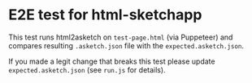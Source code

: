 # E2E test for html-sketchapp

This test runs html2asketch on `test-page.html` (via Puppeteer) and compares resulting `.asketch.json` file with the `expected.asketch.json`.

If you made a legit change that breaks this test please update `expected.asketch.json` (see `run.js` for details).
